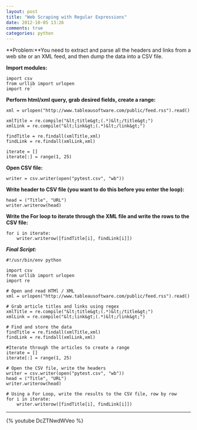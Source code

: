 ```yaml
---
layout: post
title: "Web Scraping with Regular Expressions"
date: 2012-10-05 13:26
comments: true
categories: python
---
```


**Problem:**You need to extract and parse all the headers and links from a web site or an XML feed, and then dump the data into a CSV file.

**Import modules:**

	import csv
    from urllib import urlopen
    import re`

**Perform html/xml query, grab desired fields, create a range:**

    xml = urlopen("http://www.tableausoftware.com/public/feed.rss").read()
    
    xmlTitle = re.compile("&lt;title&gt;(.*)&lt;/title&gt;")
    xmlLink = re.compile("&lt;link&gt;(.*)&lt;/link&gt;")
    
    findTitle = re.findall(xmlTitle,xml)
    findLink = re.findall(xmlLink,xml)
    
    iterate = []
    iterate[:] = range(1, 25)

**Open CSV file:**

    writer = csv.writer(open("pytest.csv", "wb"))

**Write header to CSV file (you want to do this before you enter the loop):**

    head = ("Title", "URL")
    writer.writerow(head)

**Write the For loop to iterate through the XML file and write the rows to the CSV file:**

    for i in iterate:
    	writer.writerow([findTitle[i], findLink[i]])



***Final Script:***

    #!/usr/bin/env python
    
    import csv
    from urllib import urlopen
    import re
    
    # Open and read HTMl / XML
    xml = urlopen("http://www.tableausoftware.com/public/feed.rss").read()
    
    # Grab article titles and links using regex
    xmlTitle = re.compile("&lt;title&gt;(.*)&lt;/title&gt;")
    xmlLink = re.compile("&lt;link&gt;(.*)&lt;/link&gt;")
    
    # Find and store the data
    findTitle = re.findall(xmlTitle,xml)
    findLink = re.findall(xmlLink,xml)
    
    #Iterate through the articles to create a range
    iterate = []
    iterate[:] = range(1, 25)
    
    # Open the CSV file, write the headers
    writer = csv.writer(open("pytest.csv", "wb"))
    head = ("Title", "URL")
    writer.writerow(head)
    
    # Using a For Loop, write the results to the CSV file, row by row
    for i in iterate:
    	writer.writerow([findTitle[i], findLink[i]])

***

{% youtube DcZTNwdWVeo %}
